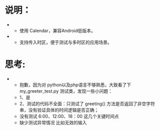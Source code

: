 # 说明：
 * - 使用 Calendar，兼容Android低版本。
 * - 支持传入时区，便于测试与多时区的应用场景。

# 思考:
 * - 抱歉，因为对 python以及php语言不够熟悉，大致看了下 my_greeter_test.py 测试类，发现一些小问题：
   - 1、是
   - 2、测试的代码不全面：只测试了 greeting() 方法是否返回了非空字符串，没有验证具体的时间逻辑是否正确；
   -    没有测试 6:00、12:00、18：00 这几个关键时间点
   -    缺少测试异常情况 比如无效的输入
